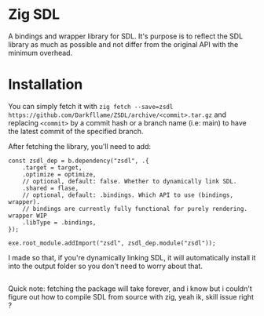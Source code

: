 # Zig SDL

A bindings and wrapper library for SDL. It's purpose is to reflect the SDL library as much as possible and not
differ from the original API with the minimum overhead.

# Installation

You can simply fetch it with `zig fetch --save=zsdl https://github.com/Darkfllame/ZSDL/archive/<commit>.tar.gz`
and replacing `<commit>` by a commit hash or a branch name (i.e: main) to have the latest commit of the specified branch.

After fetching the library, you'll need to add:

```zig
const zsdl_dep = b.dependency("zsdl", .{
    .target = target,
    .optimize = optimize,
    // optional, default: false. Whether to dynamically link SDL.
    .shared = flase,
    // optional, default: .bindings. Which API to use (bindings, wrapper).
    // bindings are currently fully functional for purely rendering. wrapper WIP
    .libType = .bindings,
});

exe.root_module.addImport("zsdl", zsdl_dep.module("zsdl"));
```

I made so that, if you're dynamically linking SDL, it will automatically install it into the output folder so you don't need to
worry about that.

##

Quick note: fetching the package will take forever, and i know but i couldn't figure out how to compile SDL from source with zig,
yeah ik, skill issue right ?
